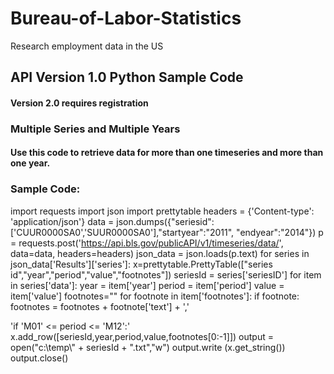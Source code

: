 # Bureau-of-Labor-Statistics
Research employment data in the US

## API Version 1.0 Python Sample Code
#### Version 2.0 requires registration
### Multiple Series and Multiple Years
#### Use this code to retrieve data for more than one timeseries and more than one year.

### Sample Code:

import requests
import json
import prettytable
headers = {'Content-type': 'application/json'}
data = json.dumps({"seriesid": ['CUUR0000SA0','SUUR0000SA0'],"startyear":"2011", "endyear":"2014"})
p = requests.post('https://api.bls.gov/publicAPI/v1/timeseries/data/', data=data, headers=headers)
json_data = json.loads(p.text)
for series in json_data['Results']['series']:
    x=prettytable.PrettyTable(["series id","year","period","value","footnotes"])
    seriesId = series['seriesID']
    for item in series['data']:
        year = item['year']
        period = item['period']
        value = item['value']
        footnotes=""
        for footnote in item['footnotes']:
            if footnote:
                footnotes = footnotes + footnote['text'] + ','
    
'if 'M01' <= period <= 'M12':'
            x.add_row([seriesId,year,period,value,footnotes[0:-1]])
    output = open(&quot;c:\\temp\\&quot; + seriesId + &quot;.txt&quot;,&quot;w&quot;)
    output.write (x.get_string())
    output.close()
